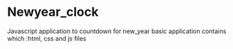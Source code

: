 # Newyear_clock
Javascript application to countdown for new_year
basic application contains which :html, css and js files
